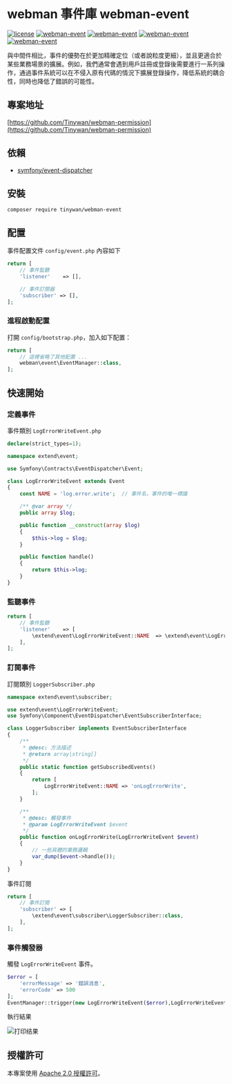 # webman 事件庫 webman-event

[![license](https://img.shields.io/github/license/Tinywan/webman-event)]()
[![webman-event](https://img.shields.io/github/v/release/tinywan/webman-event?include_prereleases)]()
[![webman-event](https://img.shields.io/badge/build-passing-brightgreen.svg)]()
[![webman-event](https://img.shields.io/github/last-commit/tinywan/webman-event/main)]()
[![webman-event](https://img.shields.io/github/v/tag/tinywan/webman-event?color=ff69b4)]()

與中間件相比，事件的優勢在於更加精確定位（或者說粒度更細），並且更適合於某些業務場景的擴展。例如，我們通常會遇到用戶註冊或登錄後需要進行一系列操作，通過事件系統可以在不侵入原有代碼的情況下擴展登錄操作，降低系統的耦合性，同時也降低了錯誤的可能性。

## 專案地址

[https://github.com/Tinywan/webman-permission](https://github.com/Tinywan/webman-permission)

## 依賴

- [symfony/event-dispatcher](https://github.com/symfony/event-dispatcher)

## 安裝

```shell script
composer require tinywan/webman-event
```
## 配置 

事件配置文件 `config/event.php` 內容如下

```php
return [
    // 事件監聽
    'listener'    => [],

    // 事件訂閱器
    'subscriber' => [],
];
```
### 進程啟動配置

打開 `config/bootstrap.php`，加入如下配置：

```php
return [
    // 這裡省略了其他配置 ...
    webman\event\EventManager::class,
];
```
## 快速開始

### 定義事件

事件類別 `LogErrorWriteEvent.php`

```php
declare(strict_types=1);

namespace extend\event;

use Symfony\Contracts\EventDispatcher\Event;

class LogErrorWriteEvent extends Event
{
    const NAME = 'log.error.write';  // 事件名，事件的唯一標識

    /** @var array */
    public array $log;

    public function __construct(array $log)
    {
        $this->log = $log;
    }

    public function handle()
    {
        return $this->log;
    }
}
```

### 監聽事件
```php
return [
    // 事件監聽
    'listener'    => [
        \extend\event\LogErrorWriteEvent::NAME  => \extend\event\LogErrorWriteEvent::class,
    ],
];
```

### 訂閱事件

訂閱類別 `LoggerSubscriber.php`

```php
namespace extend\event\subscriber;

use extend\event\LogErrorWriteEvent;
use Symfony\Component\EventDispatcher\EventSubscriberInterface;

class LoggerSubscriber implements EventSubscriberInterface
{
    /**
     * @desc: 方法描述
     * @return array|string[]
     */
    public static function getSubscribedEvents()
    {
        return [
            LogErrorWriteEvent::NAME => 'onLogErrorWrite',
        ];
    }

    /**
     * @desc: 觸發事件
     * @param LogErrorWriteEvent $event
     */
    public function onLogErrorWrite(LogErrorWriteEvent $event)
    {
        // 一些具體的業務邏輯
        var_dump($event->handle());
    }
}
```

事件訂閱
```php
return [
    // 事件訂閱
    'subscriber' => [
        \extend\event\subscriber\LoggerSubscriber::class,
    ],
];
```

### 事件觸發器

觸發 `LogErrorWriteEvent` 事件。

```php
$error = [
    'errorMessage' => '錯誤消息',
    'errorCode' => 500
];
EventManager::trigger(new LogErrorWriteEvent($error),LogErrorWriteEvent::NAME);
```

執行結果

![打印结果](./trigger.png)

## 授權許可

本專案使用 [Apache 2.0 授權許可](LICENSE)。